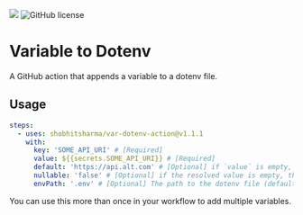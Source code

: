 ![](https://github.com/shobhitsharma/var-dotenv-action/workflows/Test/badge.svg)
![GitHub license](https://img.shields.io/github/license/shobhitsharma/var-dotenv-action)

# Variable to Dotenv

A GitHub action that appends a variable to a dotenv file.

## Usage

```yaml
steps:
  - uses: shobhitsharma/var-dotenv-action@v1.1.1
    with:
      key: 'SOME_API_URI' # [Required]
      value: ${{secrets.SOME_API_URI}} # [Required]
      default: 'https://api.alt.com' # [Optional] if `value` is empty, this is used instead
      nullable: 'false' # [Optional] if the resolved value is empty, the variable will be omitted
      envPath: '.env' # [Optional] The path to the dotenv file (defaults to `.env`)
```

You can use this more than once in your workflow to add multiple variables.
